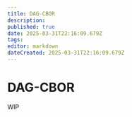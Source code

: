 ```yaml
---
title: DAG-CBOR
description: 
published: true
date: 2025-03-31T22:16:09.679Z
tags: 
editor: markdown
dateCreated: 2025-03-31T22:16:09.679Z
---
```


# DAG-CBOR
WIP